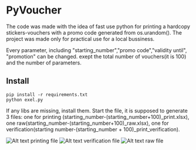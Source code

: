 # PyVoucher

The code was made with the idea of fast use python for printing a hardcopy stickers-vouchers with a promo code generated from os.urandom().
The project was made only for practical use for a local bussiness.

Every parameter, including "starting_number","promo code","validity until", "promotion" can be changed.
exept the total number of vouchers(it is 100) and the number of parameters.

## Install

    pip install -r requirements.txt
    python exel.py

If any libs are missing, install them. Start the file, it is supposed to generate 3 files: one for printing (starting_number-(starting_number+100)\_print.xlsx),
one raw(starting_number-(starting_number+100)\_raw.xlsx), one for verification(starting number-(starting_number + 100)\_print_verification).

![Alt text](relative/path/to/img.jpg?raw=true 'Title')
printing file
![Alt text](relative/path/to/img.jpg?raw=true 'Title')
verification file
![Alt text](relative/path/to/img.jpg?raw=true 'Title')
raw file
